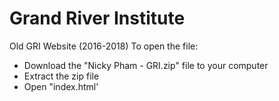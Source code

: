 # Grand River Institute
Old GRI Website (2016-2018)
To open the file:
- Download the "Nicky Pham - GRI.zip" file to your computer
- Extract the zip file
- Open "index.html'
